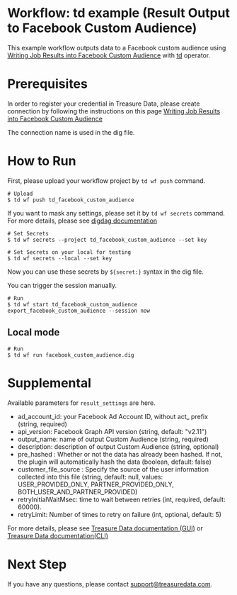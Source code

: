 # Workflow: td example (Result Output to Facebook Custom Audience)

This example workflow outputs data to a Facebook custom audience using [Writing Job Results into Facebook Custom Audience](https://tddocs.atlassian.net/wiki/spaces/PD/pages/1083108/Facebook+Custom+Audience+Export+Integration) with [td](https://docs.digdag.io/operators/td.html) operator.

# Prerequisites

In order to register your credential in Treasure Data, please create connection by following the instructions on this page [Writing Job Results into Facebook Custom Audience](https://tddocs.atlassian.net/wiki/spaces/PD/pages/1083108/Facebook+Custom+Audience+Export+Integration)

The connection name is used in the dig file.

# How to Run

First, please upload your workflow project by `td wf push` command.

    # Upload
    $ td wf push td_facebook_custom_audience

If you want to mask any settings, please set it by `td wf secrets` command. For more details, please see [digdag documentation](https://docs.digdag.io/command_reference.html#secrets)

    # Set Secrets
    $ td wf secrets --project td_facebook_custom_audience --set key

    # Set Secrets on your local for testing
    $ td wf secrets --local --set key

Now you can use these secrets by `${secret:}` syntax in the dig file.

You can trigger the session manually.

    # Run
    $ td wf start td_facebook_custom_audience export_facebook_custom_audience --session now

## Local mode

    # Run
    $ td wf run facebook_custom_audience.dig

# Supplemental

Available parameters for `result_settings` are here.

- ad_account_id: your Facebook Ad Account ID, without act_ prefix (string, required)
- api_version: Facebook Graph API version (string, default: "v2.11")
- output_name: name of output Custom Audience (string, required)
- description: description of output Custom Audience (string, optional)
- pre_hashed : Whether or not the data has already been hashed. If not, the plugin will automatically hash the data (boolean, default: false)
- customer_file_source : Specify the source of the user information collected into this file (string, default: null, values: USER_PROVIDED_ONLY, PARTNER_PROVIDED_ONLY, BOTH_USER_AND_PARTNER_PROVIDED)
- retryInitialWaitMsec: time to wait between retries (int, required, default: 60000).
- retryLimit: Number of times to retry on failure (int, optional, default: 5)


For more details, please see [Treasure Data documentation (GUI)](https://tddocs.atlassian.net/wiki/spaces/PD/pages/1084846/Using+Workflow+from+TD+Console)
or [Treasure Data documentation(CLI)](https://tddocs.atlassian.net/wiki/spaces/PD/pages/1083651/Treasure+Workflow+Quick+Start+using+TD+Toolbelt+in+a+CLI)

# Next Step
If you have any questions, please contact support@treasuredata.com.
